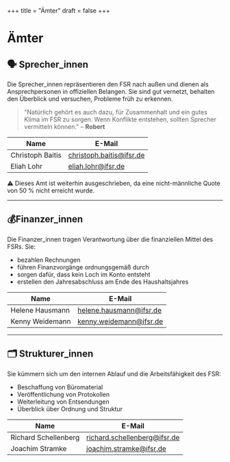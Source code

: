 +++
title = "Ämter"
draft = false
+++

# Ämter

## 🗣️ Sprecher_innen

Die Sprecher\_innen repräsentieren den FSR nach außen und dienen als Ansprechpersonen in offiziellen Belangen. Sie sind gut vernetzt, behalten den Überblick und versuchen, Probleme früh zu erkennen.

> "Natürlich gehört es auch dazu, für Zusammenhalt und ein gutes Klima im FSR zu sorgen. Wenn Konflikte entstehen, sollten Sprecher vermitteln können." – **Robert**

| Name             | E-Mail                                                      |
|------------------|-------------------------------------------------------------|
| Christoph Baitis | [christoph.baitis@ifsr.de](mailto:christoph.baitis@ifsr.de) |
| Eliah Lohr       | [eliah.lohr@ifsr.de](mailto:eliah.lohr@ifsr.de)             |

⚠️ Dieses Amt ist weiterhin ausgeschrieben, da eine nicht-männliche Quote von 50 % nicht erreicht wurde.

---

## 💰Finanzer_innen

Die Finanzer\_innen tragen Verantwortung über die finanziellen Mittel des FSRs. Sie:
- bezahlen Rechnungen
- führen Finanzvorgänge ordnungsgemäß durch
- sorgen dafür, dass kein Loch im Konto entsteht
- erstellen den Jahresabschluss am Ende des Haushaltsjahres

| Name            | E-Mail                                                    |
|-----------------|-----------------------------------------------------------|
| Helene Hausmann | [helene.hausmann@ifsr.de](mailto:helene.hausmann@ifsr.de) |
| Kenny Weidemann | [kenny.weidemann@ifsr.de](mailto:kenny.weidemann@ifsr.de) |

---

## 🗂️ Strukturer_innen

Sie kümmern sich um den internen Ablauf und die Arbeitsfähigkeit des FSR:
- Beschaffung von Büromaterial
- Veröffentlichung von Protokollen
- Weiterleitung von Entsendungen
- Überblick über Ordnung und Struktur

| Name                 | E-Mail                                                              |
|----------------------|---------------------------------------------------------------------|
| Richard Schellenberg | [richard.schellenberg@ifsr.de](mailto:richard.schellenberg@ifsr.de) |
| Joachim Stramke      | [joachim.stramke@ifsr.de](mailto:joachim.stramke@ifsr.de)           |